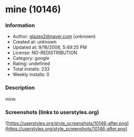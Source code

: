 # mine (10146)

### Information
- Author: glazex2@naver.com (unknown)
- Created at: unknown
- Updated at: 9/16/2008, 5:49:25 PM
- License: NO-REDISTRIBUTION
- Category: google
- Rating: undefined
- Total installs: 233
- Weekly installs: 0


### Description
mine


### Screenshots (links to userstyles.org)
![https://userstyles.org/style_screenshots/10146-after.png](https://userstyles.org/style_screenshots/10146-after.png)


